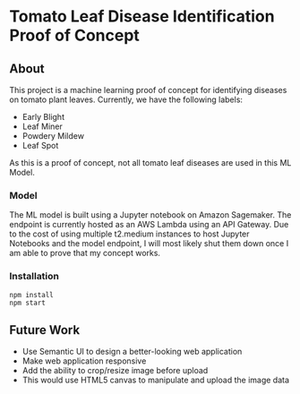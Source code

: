 # Tomato Leaf Disease Identification Proof of Concept

## About

This project is a machine learning proof of concept for identifying diseases on tomato plant leaves. Currently, we have the following labels:

* Early Blight
* Leaf Miner
* Powdery Mildew
* Leaf Spot

As this is a proof of concept, not all tomato leaf diseases are used in this ML Model.

### Model

The ML model is built using a Jupyter notebook on Amazon Sagemaker. The endpoint is currently hosted as an AWS Lambda using an API Gateway.
Due to the cost of using multiple t2.medium instances to host Jupyter Notebooks and the model endpoint, I will most likely shut them down once I am able to prove that my concept works.

### Installation

```
npm install
npm start
```

## Future Work

* Use Semantic UI to design a better-looking web application
* Make web application responsive
* Add the ability to crop/resize image before upload
 * This would use HTML5 canvas to manipulate and upload the image data

